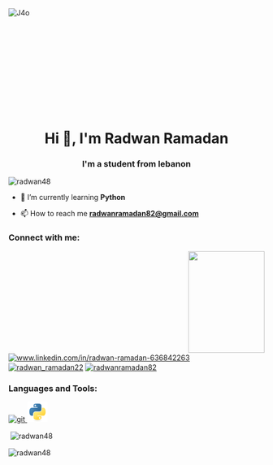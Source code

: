 <img src="https://user-images.githubusercontent.com/148088810/277110372-2bf6dd84-803c-466d-b074-941e2fdb86b1.gif" alt="J4o" width="1000" height= "200" style="max-width: 100%; display: inline-block;" data-target="animated-image.originalImage">
<h1 align="center">Hi 👋, I'm Radwan Ramadan</h1>
<h3 align="center">I'm a student from lebanon</h3>
<p align="left"> <img src="https://komarev.com/ghpvc/?username=radwan48&label=Profile%20views&color=000000&style=flat" alt="radwan48" /> </p>

- 🌱 I’m currently learning **Python**

- 📫 How to reach me **radwanramadan82@gmail.com**

<h3 align="left">Connect with me:</h3>
<p align="left">
<img align ="right" height="200" width="150" src="https://media0.giphy.com/media/v1.Y2lkPTc5MGI3NjExNXg5MDYyOXM2ZDYzNG1za3d3c2xiZzd0bGdla2thZGpoa2pnbmlsdyZlcD12MV9pbnRlcm5hbF9naWZfYnlfaWQmY3Q9cw/Ll22OhMLAlVDb8UQWe/giphy.gif">

<a href="https://linkedin.com/in/www.linkedin.com/in/radwan-ramadan-636842263" target="blank"><img align="center" src="https://raw.githubusercontent.com/rahuldkjain/github-profile-readme-generator/master/src/images/icons/Social/linked-in-alt.svg" alt="www.linkedin.com/in/radwan-ramadan-636842263" height="30" width="40" /></a>
<a href="https://instagram.com/radwan_ramadan22" target="blank"><img align="center" src="https://raw.githubusercontent.com/rahuldkjain/github-profile-readme-generator/master/src/images/icons/Social/instagram.svg" alt="radwan_ramadan22" height="30" width="40" /></a>
<a href="https://www.hackerrank.com/radwanramadan82" target="blank"><img align="center" src="https://raw.githubusercontent.com/rahuldkjain/github-profile-readme-generator/master/src/images/icons/Social/hackerrank.svg" alt="radwanramadan82" height="30" width="40" /></a>
</p>

<h3 align="left">Languages and Tools:</h3>
<p align="left"> <a href="https://git-scm.com/" target="_blank" rel="noreferrer"> <img src="https://www.vectorlogo.zone/logos/git-scm/git-scm-icon.svg" alt="git" width="40" height="40"/> </a> <a href="https://www.python.org" target="_blank" rel="noreferrer"> <img src="https://raw.githubusercontent.com/devicons/devicon/master/icons/python/python-original.svg" alt="python" width="40" height="40"/> </a> </p>


<p>&nbsp;<img align="center" src="https://github-readme-stats.vercel.app/api?username=radwan48&show_icons=true&theme=dark&hide_border=true&locale=en" alt="radwan48" /></p>

<p><img align="center" src="https://github-readme-streak-stats.herokuapp.com/?user=radwan48&theme=dark" alt="radwan48" /></p>

